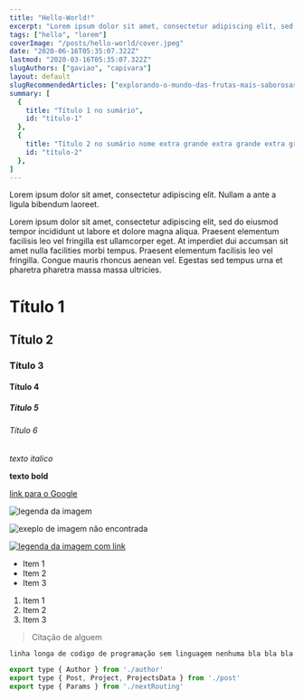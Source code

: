 ```yaml
---
title: "Hello-World!"
excerpt: "Lorem ipsum dolor sit amet, consectetur adipiscing elit, sed do eiusmod tempor incididunt ut labore et dolore magna aliqua. Praesent elementum facilisis leo vel fringilla est ullamcorper eget. At imperdiet dui accumsan sit amet nulla facilities morbi tempus."
tags: ["hello", "lorem"]
coverImage: "/posts/hello-world/cover.jpeg"
date: "2020-06-16T05:35:07.322Z"
lastmod: "2020-03-16T05:35:07.322Z"
slugAuthors: ["gaviao", "capivara"]
layout: default
slugRecommendedArticles: ["explorando-o-mundo-das-frutas-mais-saborosas", "reportagem-especial-jornada-da-harmonia-na-natureza", "reportagem-especial-descubra-os-melhores-companheiros-para-a-caca"]
summary: [
  {
    title: "Título 1 no sumário",
    id: "título-1"
  },
  {
    title: "Título 2 no sumário nome extra grande extra grande extra grande extra grande extra grande",
    id: "título-2"
  },
]
---
```


Lorem ipsum dolor sit amet, consectetur adipiscing elit. Nullam a ante a ligula bibendum laoreet.

Lorem ipsum dolor sit amet, consectetur adipiscing elit, sed do eiusmod tempor incididunt ut labore et dolore magna aliqua. Praesent elementum facilisis leo vel fringilla est ullamcorper eget. At imperdiet dui accumsan sit amet nulla facilities morbi tempus. Praesent elementum facilisis leo vel fringilla. Congue mauris rhoncus aenean vel. Egestas sed tempus urna et pharetra pharetra massa massa ultricies.

# Título 1 

## Título 2

### Título 3

#### Título 4

##### Título 5

###### Título 6

*texto italico*

**texto bold**

[link para o Google](https://google.com)

![legenda da imagem](../posts/hello-world/cover.jpeg)

![exeplo de imagem não encontrada](./)

[![legenda da imagem com link](../posts/hello-world/cover.jpeg)](https://google.com)

* Item 1 
* Item 2
* Item 3

1. Item 1
2. Item 2
3. Item 3

> Citação de alguem

`linha longa de codigo de programação sem linguagem nenhuma bla bla bla`

```javascript
export type { Author } from './author'
export type { Post, Project, ProjectsData } from './post'
export type { Params } from './nextRouting'
```